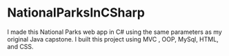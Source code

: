 # NationalParksInCSharp
I made this National Parks web app in C# using the same parameters as my original Java capstone. I built this project using MVC , OOP, MySql, HTML, and CSS.
